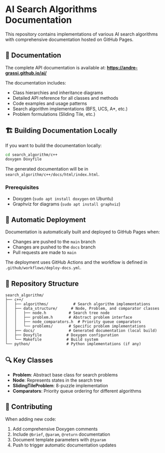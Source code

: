 # AI Search Algorithms Documentation

This repository contains implementations of various AI search algorithms with comprehensive documentation hosted on GitHub Pages.

## 📖 Documentation

The complete API documentation is available at:
**https://andre-grassi.github.io/ai/**

The documentation includes:
- Class hierarchies and inheritance diagrams
- Detailed API reference for all classes and methods
- Code examples and usage patterns
- Search algorithm implementations (BFS, UCS, A*, etc.)
- Problem formulations (Sliding Tile, etc.)

## 🏗️ Building Documentation Locally

If you want to build the documentation locally:

```bash
cd search_algorithm/c++
doxygen Doxyfile
```

The generated documentation will be in `search_algorithm/c++/docs/html/index.html`.

### Prerequisites

- Doxygen (`sudo apt install doxygen` on Ubuntu)
- Graphviz for diagrams (`sudo apt install graphviz`)

## 🚀 Automatic Deployment

Documentation is automatically built and deployed to GitHub Pages when:
- Changes are pushed to the `main` branch
- Changes are pushed to the `docs` branch
- Pull requests are made to `main`

The deployment uses GitHub Actions and the workflow is defined in `.github/workflows/deploy-docs.yml`.

## 📁 Repository Structure

```
search_algorithm/
├── c++/
│   ├── algorithms/           # Search algorithm implementations
│   ├── data_structure/      # Node, Problem, and comparator classes
│   │   ├── node.h          # Search tree node
│   │   ├── problem.h       # Abstract problem interface
│   │   ├── node_comparators.h  # Priority queue comparators
│   │   └── problems/       # Specific problem implementations
│   ├── docs/               # Generated documentation (local build)
│   ├── Doxyfile           # Doxygen configuration
│   └── Makefile           # Build system
└── python/                # Python implementations (if any)
```

## 🔍 Key Classes

- **Problem**: Abstract base class for search problems
- **Node**: Represents states in the search tree
- **SlidingTileProblem**: 8-puzzle implementation
- **Comparators**: Priority queue ordering for different algorithms

## 🤝 Contributing

When adding new code:

1. Add comprehensive Doxygen comments
2. Include `@brief`, `@param`, `@return` documentation
3. Document template parameters with `@tparam`
4. Push to trigger automatic documentation updates